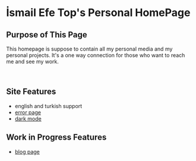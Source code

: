 # İsmail Efe Top's Personal HomePage

## Purpose of This Page

This homepage is suppose to contain all my personal media and my personal projects. It's a one way connection for those who want to reach me and see my work.

<br>

## Site Features

* english and turkish support
* [error page](https://ismailefe.top/404.html)
* [dark mode](https://ismailefe.top/dark)

## Work in Progress Features

* [blog page](https://ismailefe.top/blog/default)
